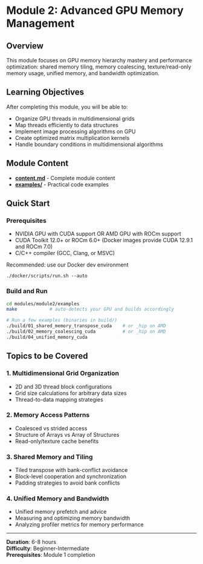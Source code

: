 # Module 2: Advanced GPU Memory Management

## Overview
This module focuses on GPU memory hierarchy mastery and performance optimization: shared memory tiling, memory coalescing, texture/read-only memory usage, unified memory, and bandwidth optimization.

## Learning Objectives
After completing this module, you will be able to:
- Organize GPU threads in multidimensional grids
- Map threads efficiently to data structures  
- Implement image processing algorithms on GPU
- Create optimized matrix multiplication kernels
- Handle boundary conditions in multidimensional algorithms

## Module Content
- **[content.md](content.md)** - Complete module content
- **[examples/](examples/)** - Practical code examples

## Quick Start

### Prerequisites
- NVIDIA GPU with CUDA support OR AMD GPU with ROCm support
- CUDA Toolkit 12.0+ or ROCm 6.0+ (Docker images provide CUDA 12.9.1 and ROCm 7.0)
- C/C++ compiler (GCC, Clang, or MSVC)

Recommended: use our Docker dev environment
```
./docker/scripts/run.sh --auto
```

### Build and Run
```bash
cd modules/module2/examples
make            # auto-detects your GPU and builds accordingly

# Run a few examples (binaries in build/)
./build/01_shared_memory_transpose_cuda    # or _hip on AMD
./build/02_memory_coalescing_cuda          # or _hip on AMD
./build/04_unified_memory_cuda
```

## Topics to be Covered

### 1. Multidimensional Grid Organization
- 2D and 3D thread block configurations
- Grid size calculations for arbitrary data sizes
- Thread-to-data mapping strategies

### 2. Memory Access Patterns
- Coalesced vs strided access
- Structure of Arrays vs Array of Structures
- Read-only/texture cache benefits

### 3. Shared Memory and Tiling
- Tiled transpose with bank-conflict avoidance
- Block-level cooperation and synchronization
- Padding strategies to avoid bank conflicts

### 4. Unified Memory and Bandwidth
- Unified memory prefetch and advice
- Measuring and optimizing memory bandwidth
- Analyzing profiler metrics for memory performance

---
**Duration**: 6-8 hours  
**Difficulty**: Beginner-Intermediate  
**Prerequisites**: Module 1 completion